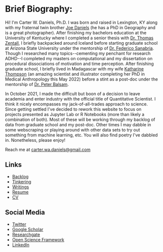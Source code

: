 # Brief Biography:

Hi! I'm Carter W. Daniels, Ph.D. I was born and raised in Lexington, KY along with my fraternal twin brother [Joe Daniels](https://www.joeadaniels.com/?fbclid=IwAR0GLdCzlIzDi4W49y7MdAPdjK7QAWvLSe8i03U4FeSQC6URh5mh-xYd-2U) (he has a PhD in Geography and is a great photographer). After finishing my bachelors education at the University of Kentucky where I completed a senior thesis with [Dr. Thomas Zentall](https://psychology.as.uky.edu/users/zentall), I briefly backpacked around Iceland before starting graduate school at Arizona State University under the mentorship of [Dr. Federico Sanabria](https://psychology.asu.edu/research/labs/basic-behavioral-processes-lab-sanabria). Though I researched many topics--cementing my penchant for research ADHD--I completed my masters on computational and my dissertation on procedural dissociations of motivation and time perception. After finishing graduate school, I briefly lived in Madagascar with my wife [Katharine Thompson](https://www.katharine-thompson.com) (an amazing scientist and illustrator completing her PhD in Medical Anthropology this May 2022) before a stint as a post-doc under the mentorship of [Dr. Peter Balsam](http://dept.psych.columbia.edu/balsam/). 

In October 2021, I made the difficult but boon of a decision to leave academia and enter industry with the official title of Quantitative Scientist. I think it nicely encompasses my jack-of-all-trades approach to science. Since getting settled I've decided to rework this website to focus on projects presented as Jupyter Lab or R Notebooks (more than likely a combination of both). Most of these will be working through my backlog of data from graduate school and my post-doc. Other times I may dabble in some webscraping or playing around with other data sets to try out something from machine learning, etc. You will also find poetry I've dabbled in. Nonetheless, please enjoy!

Reach me at carter.wa.daniels@gmail.com

## Links

* [Backlog](backlog.md)
* [Tinkering](tinkering.md)
* [Writings](writings.md)
* [Resume](https://www.dropbox.com/s/k942w0cowfw3ud8/Daniels_Resume_2022.pdf?dl=0)
* [CV](https://www.dropbox.com/s/maxim4tg395hzhd/Daniels_CV_2022.pdf?dl=0)


## Social Media

* [Twitter](https://twitter.com/cwdanielsRW)
* [Google Scholar](https://scholar.google.com/citations?user=BTGMcAoAAAAJ&hl=en&oi=ao)
* [Researchgate](https://www.researchgate.net/profile/Carter_Daniels)
* [Open Science Framework](https://osf.io/rvbd6/)
* [LinkedIn](https://www.linkedin.com/in/carter-daniels-8b516b208)

